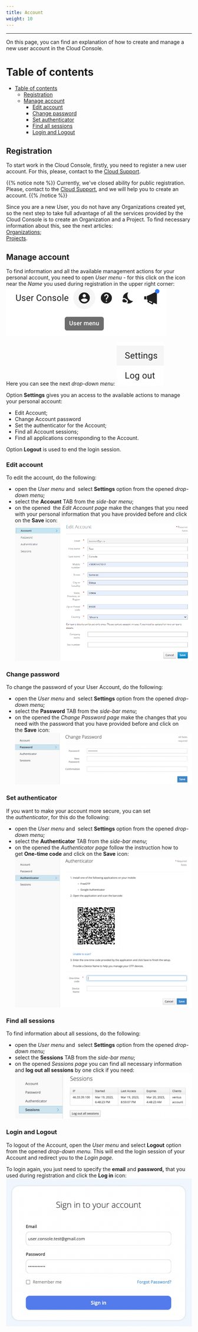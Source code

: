 ```yaml
---
title: Account
weight: 10
---
```

___
On this page, you can find an explanation of how to create and manage a new user account in the Cloud Console.

# Table of contents
- [Table of contents](#table-of-contents)
  - [Registration](#registration)
  - [Manage account](#manage-account)
    - [Edit account](#edit-account)
    - [Change password](#change-password)
    - [Set authenticator](#set-authenticator)
    - [Find all sessions](#find-all-sessions)
    - [Login and Logout](#login-and-logout)

## Registration
To start work in the Cloud Console, firstly, you need to register a new user account. For this, please, contact to the [Cloud Support](mailto:support@ventus.ag).

{{% notice note %}}
Currently, we've closed ability for public registration. Please, contact to the [Cloud Support](mailto:support@ventus.ag), and we will help you to create an account. 
{{% /notice %}}

Since you are a new User, you do not have any Organizations created yet, so the next step to take full advantage of all the services provided by the Cloud Console is to create an Organization and a Project. 
To find necessary information about this, see the next articles:  
[Organizations](https://docs.ventuscloud.eu/getting-started/organizations/);        
[Projects](https://docs.ventuscloud.eu/getting-started/projects/).      


## Manage account

To find information and all the available management actions for your personal account, you need to open *User menu* - for this click on the icon near the *Name* you used during registration in the upper right corner:
![](../../assets/images/account/4.png?width=15pc&classes=border,shadow) 

Here you can see the next *drop-down menu:*
![](../../assets/images/account/5.png?width=10pc&classes=border,shadow) 

Option **Settings** gives you an access to the available actions to manage your personal account:
- Edit Account;
- Change Account password
- Set the authenticator for the Account;
- Find all Account sessions;
- Find all applications corresponding to the Account.

Option **Logout** is used to end the login session.

### Edit account
To edit the account, do the following:
- open the *User menu* and  select **Settings** option from the opened *drop-down menu;*
- select the **Account** TAB from the *side-bar menu*;
- on the opened  the *Edit Account page* make the changes that you need with your personal information that you have provided before and click on the **Save** icon:
![](../../assets/images/account/6-acc.png?classes=border,shadow) 

### Change password
To change the password of your User Account, do the following:
- open the *User menu* and  select **Settings** option from the opened *drop-down menu;*
- select the **Password** TAB from the *side-bar menu*;
- on the opened the *Change Password page* make the changes that you need with the password that you have provided before and click on the **Save** icon:
![](../../assets/images/account/7.png?classes=border,shadow) 

### Set authenticator
If you want to make your account more secure, you can set the *authenticator*, for this do the following:
- open the *User menu* and  select **Settings** option from the opened *drop-down menu;*
- select the **Authenticator** TAB from the *side-bar menu*;
- on the opened the *Authenticator page* follow the instruction how to get **One-time code** and click on the **Save** icon:
![](../../assets/images/account/8.png?classes=border,shadow) 

### Find all sessions
To find information about all sessions, do the following:
- open the *User menu* and  select **Settings** option from the opened *drop-down menu;*
- select the **Sessions** TAB from the *side-bar menu*;
- on the opened *Sessions page* you can find all necessary information and **log out all sessions** by one click if you need:
![](../../assets/images/account/9.png?classes=border,shadow) 

### Login and Logout
To logout of the Account, open the *User menu* and select **Logout** option from the opened *drop-down menu.*
This will end the login session of your Account and redirect you to the *Login page.*

To login again, you just need to specify the **email** and **password,** that you used during registration and click the **Log in** icon:
![](../../assets/images/account/10.png?width=35pc&classes=border,shadow) 

